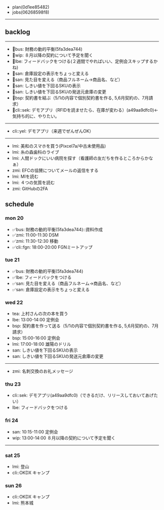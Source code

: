 
- plan(0d1ee85482)
- jobs(06268598f8)
---

## backlog
---
- 📌bus: 財務の動的平衡(5fa3dea744)
- 📌wip: ８月以降の契約について予定を聞く
- 📌lbe: フィードバックをつける(２週間でやればいい、定例会スキップするかね)
- 📌san: 倉庫設定の表示をちょっと変える
- 📌san: 見た目を変える（商品フルネーム→商品名、など）
- 📌san: しきい値を下回るSKUの表示
- 📌san: しきい値を下回るSKUの発送元倉庫の変更
- 📌bsp: 契約書を結ぶ（5/1の内容で個別契約書を作る, 5,6月契約の、7月請求）
- 📌cli::sek: デモアプリ（RFIDを読ませたら、在庫が変わる）(a49aa9dfc0)←気持ち的に、やりたい。
---
- cli::yel: デモアプリ（来週でぜんぜんOK）
---
- lmi: 美和のスマホを買う(Pixcel7a/中古未使用品)
- lmi: 糸の森歯科のライブ
- lmi: 人間ドックにいい病院を探す（看護師の友だちを作るところからかなぁ）
- zmi: EFCの協賛についてメールの返信をする
- lmi: MIを読む
- lmi: ４つの気質を読む
- zmi: GitHubの2FA

## schedule
### mon 20
- ✅bus: 財務の動的平衡(5fa3dea744)::資料作成
- ✅zmi: 11:00-11:30 DSM
- ✅zmi: 11:30-12:30 移動
- ✅cli::fgn: 18:00-20:00 FGNミートアップ

### tue 21
- ✅bus: 財務の動的平衡(5fa3dea744)
- ✅lbe: フィードバックをつける
- ✅san: 見た目を変える（商品フルネーム→商品名、など）
- ✅san: 倉庫設定の表示をちょっと変える

### wed 22
- tea: 上村さんの次の本を買う
- lbe: 13:00-14:00 定例会
- bsp: 契約書を作って送る（5/1の内容で個別契約書を作る, 5,6月契約の、7月請求）
- bsp: 15:00-16:00 定例会
- lmi: 17:00-18:00 雄陽のドリル
- san: しきい値を下回るSKUの表示
- san: しきい値を下回るSKUの発送元倉庫の変更
---
- zmi: 名刺交換のお礼メッセージ


### thu 23
- cli::sek: デモアプリ(a49aa9dfc0)（できるだけ、リリースしておいてあげたい）
- lbe: フィードバックをつける

### fri 24
- san: 10:15-11:00 定例会
- wip: 13:00-14:00 ８月以降の契約について予定を聞く


----------------------------------------
### sat 25
- lmi: 登山
- cli::OKDX キャンプ

### sun 26
- cli::OKDX キャンプ
- lmi: 熊本城



